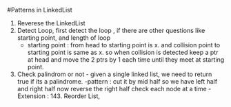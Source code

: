 #Patterns in LinkedList
1. Reverese the LinkedList
2. Detect Loop, first detect the loop , if there are other questions like starting point, and length of loop
    - starting point :  from head to starting point is x. and collision point to starting point is same as x. so when collision is detected keep a ptr at head and move the 2 ptrs by 1 each time until they meet at starting point.
3. Check palindrom or not - given a  single linked list, we need to return true if its a palindrome.
                        -pattern : cut it by mid half so we have left half and right half now reverse the right half check each node at a time
                    -Extension : 143. Reorder List,
